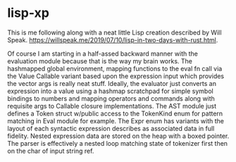 # lisp-xp

This is me following along with a neat little Lisp creation described by Will Speak. https://willspeak.me/2019/07/10/lisp-in-two-days-with-rust.html.

Of course I am starting in a half-assed backward manner with the evaluation module because that is the way my brain works.  The hashmapped global environment, mapping functions to the eval fn call via the Value Callable variant based upon the expression input which provides the vector args is really neat stuff.  Ideally,  the evaluator just converts an expression into a value using a hashmap scratchpad for simple symbol bindings to numbers and mapping operators and commands along with requisite args to Callable closure implementations.
The AST module just defines a Token struct w/public access to the TokenKind enum for pattern matching in Eval module for example.  The Expr enum has variants with the layout of each syntactic expression describes as associated data in full fidelity.  Nested expression data are stored on the heap with a boxed pointer.
The parser is effectively a nested loop matching state of tokenizer first then on the char of input string ref.
